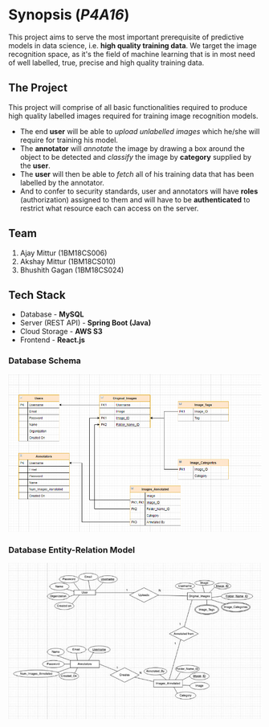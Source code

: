 # Synopsis (_P4A16_)

This project aims to serve the most important prerequisite of predictive models in data science, i.e. **high quality training data**. We target the image recognition space, as it's the field of machine learning that is in most need of well labelled, true, precise and high quality training data.

## The Project

This project will comprise of all basic functionalities required to produce high quality labelled images required for training image recognition models.
- The end **user** will be able to _upload unlabelled images_ which he/she will require for training his model.
- The **annotator** will _annotate_ the image by drawing a box around the object to be detected and _classify_ the image by **category** supplied by the **user**. 
- The **user** will then be able to _fetch_ all of his training data that has been labelled by the annotator.
- And to confer to security standards, user and annotators will have **roles** (authorization) assigned to them and will have to be **authenticated** to restrict what resource each can access on the server.

## Team

1. Ajay Mittur (1BM18CS006)
2. Akshay Mittur (1BM18CS010)
3. Bhushith Gagan (1BM18CS024)

## Tech Stack

- Database - **MySQL**
- Server (REST API) - **Spring Boot (Java)**
- Cloud Storage - **AWS S3**
- Frontend - **React.js**

### Database Schema

![Schema](P4A16_BESchema.png)

### Database Entity-Relation Model

![ER Model](P4A16_ERDiag.jpeg)
